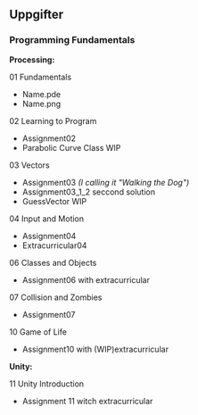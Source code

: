 ## Uppgifter

### Programming Fundamentals
**Processing:**

01 Fundamentals
-  Name.pde
-  Name.png


02 Learning to Program
- Assignment02
- Parabolic Curve Class WIP


03 Vectors
- Assignment03 *(I calling it "Walking the Dog")*
- Assignment03_1_2 seccond solution
- GuessVector WIP


04 Input and Motion
- Assignment04
- Extracurricular04


06 Classes and Objects
- Assignment06 with extracurricular


07 Collision and Zombies
- Assignment07

10 Game of Life
- Assignment10 with (WIP)extracurricular

**Unity:**

11 Unity Introduction
- Assignment 11 witch extracurricular
